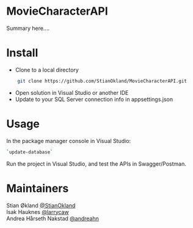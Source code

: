 # MovieCharacterAPI

Summary here....


# Install

 - Clone to a local directory
```bash
    git clone https://github.com/StianOkland/MovieCharacterAPI.git
```
 - Open solution in Visual Studio or another IDE
 - Update to your SQL Server connection info in appsettings.json
    

# Usage

In the package manager console in Visual Studio:
```bash
`update-database`
```

Run the project in Visual Studio, and test the APIs in Swagger/Postman.


# Maintainers

Stian Økland [@StianOkland](https://github.com/StianOkland)<br />
Isak Hauknes [@larrycaw](https://github.com/larrycaw)<br />
Andrea Hårseth Nakstad [@andreahn](https://github.com/andreahn)